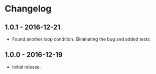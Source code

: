 Changelog
=========


1.0.1 - 2016-12-21
------------------

* Found another loop condition.  Eliminating the bug and added tests.


1.0.0 - 2016-12-19
------------------

* Initial release.
